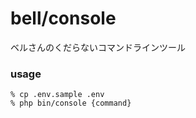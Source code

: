 # bell/console
ベルさんのくだらないコマンドラインツール

### usage
    % cp .env.sample .env
    % php bin/console {command}
